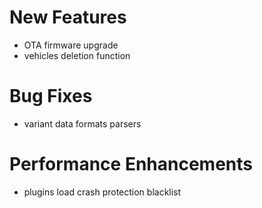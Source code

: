 # New Features
* OTA firmware upgrade
* vehicles deletion function

# Bug Fixes
* variant data formats parsers

# Performance Enhancements
* plugins load crash protection blacklist
